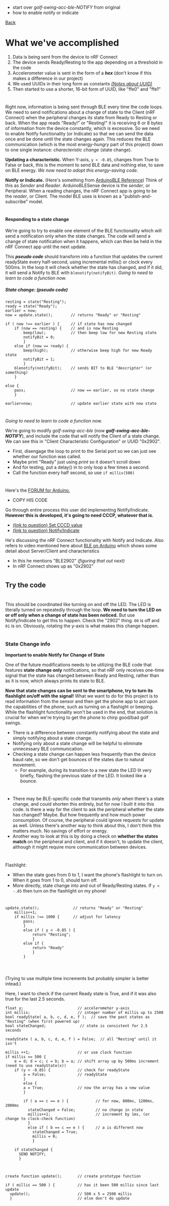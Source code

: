- start over _golf-swing-acc-ble-NOTIFY_ from original
- how to enable notify or indicate

[Back](activity.md#summary-so-far)

# What we've accomplished

1. Data is being sent from the device to nRF Connect
2. The device sends Ready/Resting to the app depending on a threshold in the code
3. Accelerometer value is sent in the form of a **_hex_** (don't know if this makes a difference in our project)
4. We used UUIDs in their long form as constants [_(Notes about UUID)_](activity.md#uuid-info)
5. Then started to use a shorter, 16-bit form of UUID, like "ffe0" and "ffe1"

#

Right now, information is being sent through BLE every time the code loops.
We need to send notifications about a change of state to the Client (nRF Connect) when the peripheral changes its state from Ready to Resting or back.
When the app reads "Ready!" or "Resting!" it is receiving 6 or 8 bytes of information from the device constantly, which is excessive. 
So we need to enable Notify functionality (or Indicate) so that we can send the data once and be done until the state changes again.
This reduces the BLE communication (which is the most energy-hungry part of this project) down to one single instance: _characteristic change_ (state change). 

**Updating a characteristic.** 
When Y-axis, `y < -0.85`, changes from True to False or back, this is the moment to send BLE data and nothing else, to save on BLE energy. _We now need to adopt this energy-saving code._

**Notify or Indicate.** 
(Here's something from [ArduinoBLE Reference](https://www.arduino.cc/en/Reference/ArduinoBLE))
Think of this as _Sender_ and _Reader_. 
ArduinoBLESense device is the _sender_, or Peripheral. 
When a reading changes, the nRF Connect app is going to be the _reader_, or Client.
The model BLE uses is known as a "publish-and-subscribe" model.

#

#### Responding to a state change
We're going to try to enable one element of the BLE functionality which will send a notification only when the state changes.
The code will send a change of state notification when it happens, which can then be held in the nRF Connect app until the next update.

This **_pseudo code_** should transform into a function that updates the current readyState every half-second, using incremental millis() or clock every 500ms. 
In the loop it will check whether the state has changed, and if it did, it will send a Notify to BLE with `blenotify(notifyBit)`. 
_Going to need to learn to code a function now._ 

##### State change: (pseudo code)
```
resting = state("Resting");
ready = state("Ready");
earlier = now;
now = update.state();        // returns "Ready" or "Resting"

if ( now !== earlier ) {     // if state has now changed
    if (now == resting) {    // and is now Resting
        beep(low);           // then beep low for new Resting state
        notifyBit = 0;
        }
    else if (now == ready) {
        beep(high);          // otherwise beep high for new Ready state
        notifyBit = 1;
        }
    blenotify(notifyBit);    // sends BIT to BLE "descriptor" (or something)
    }

else {
    pass;                    // now == earlier, so no state change
    }

earlier=now;                 // update earlier state with now state

```
#
_Going to need to learn to code a function now._

We're going to modify _golf-swing-acc-ble_ (now **_golf-swing-acc-ble-NOTIFY_**), and include the code that will notify the Client of a state change. 
We can see this in "Client Characteristic Configuration" or UUID "0x2902".

- First, disengage the loop to print to the Serial port so we can just see whether our function was called.
- Maybe print "Ready" just using _print_ so it doesn't scroll down
- And for testing, put a delay() in to only loop a few times a second. 
- Call the function every half second, so use `if millis(500)`


#
#
Here's the [FORUM for Arduino.](https://forum.arduino.cc/c/using-arduino/programming-questions/20)
- COPY HIS CODE

Go through entire process this user did implementing Notify/Indicate. **However this is developed, it's going to need CCCP, whatever that is.** 
- [(link to question) Set CCCD value](https://forum.arduino.cc/t/feature-request-option-to-set-cccd-value/919852)
- [(link to question) Notify/Indicate](https://forum.arduino.cc/t/notifications-and-indications-disabled-nrf-connect/915757)

He's discussing the nRF Connect functionality with Notify and Indicate. Also refers to video mentioned here about [BLE on Arduino](https://youtu.be/osneajf7Xkg) which shows some detail about Server/Client and characteristics
  - In this he mentions "BLE2902" _(figuring that out next)_ 
  - In nRF Connect shows up as "0x2902"

#
## Try the code

#

This should be coordinated like turning on and off the LED. 
The LED is literally turned on repeatedly through the loop. 
**We need to turn the LED on or off only when a change of state has been noticed.**
But use Notify/Indicate to get this to happen. 
Check the "2902" thing. `00` is off and `01` is on.
Obviously, rotating the y-axis is what makes this change happen.



#

### State Change info

**Important to enable Notify for Change of State**

One of the future modifications needs to be utilizing the BLE code that features **state change only** notifications, so that nRF only receives one-time signal that the state has changed between Ready and Resting, rather than as it is now, which always prints its state to BLE. 

**Now that state changes can be sent to the smartphone, try to turn its flashlight on/off with the signal!**
What we want to do for this project is to read information from the sensor and then get the phone app to act upon the capabilities of the phone, such as turning on a flashight or beeping. 
While the flashlight functionality won't be used in the end, that solution is crucial for when we're trying to get the phone to chirp good/bad golf swings. 
- There is a difference between constantly notifying about the state and simply notifying about a state change.
- Notifying only about a state change will be helpful to eliminate unnecessary BLE communication. 
- Checking a state change can happen less frequently than the device baud rate, so we don't get bounces of the states due to natural movement. 
  - For example, during its transition to a new state the LED lit very briefly, flashing the previous state of the LED. It looked like a bounce.

#
- There may be BLE-specific code that transmits _only_ when there's a state change, and could shorten this entirely, but for now I built it into this code. Is there a way for the client to ask the peripheral whether the state has changed? Maybe. But how frequently and how much power consumption. Of course, the peripheral could ignore requests for update as well. Unless there's another way to think about this, I don't think this matters much. No savings of effort or energy.
- Another way to look at this is by doing a check on **whether the states match** on the peripheral and client, and if it doesn't, to update the client, although it might require more communication between devices.


#
Flashlight:
- When the state goes from 0 to 1, I want the phone's flashlight to turn on. When it goes from 1 to 0, should turn off.
- More directly, state change into and out of Ready/Resting states. If `y < -.85` then turn on the flashlight on my phone!

#







```
update.state();               // returns "Ready" or "Resting"
    millis++1;
    if millis !== 1000 {      // adjust for latency
        pass;
        }
        else if ( y < -0.85 ) {
            return "Resting";
            }
        else if { 
            return "Ready"
            }
        }
      

```
#
#
#

#
#
#
(Trying to use multiple time increments but probably simpler is better intead.)

Here, I want to check if the current Ready state is True, and if it was also true for the last 2.5 seconds.
```
float y;                        // accelerometer y-axis
int millis;                     // integer number of millis up to 2500
bool readyState( a, b, c, d, e, f );  // save the past states as "Resting" (when first powered up)
bool stateChanged;               // state is consistent for 2.5 seconds

readyState ( a, b, c, d, e, f ) = False;  // all "Resting" until it isn't

millis ++1;                     // or use clock function
if millis == 500 {
    e = d; d = c; c = b; b = a; // shift array up by 500ms increment (need to use readyState(x))
    if (y < -0.85) {            // check for readyState
        a = False;              // readyState
        }
        else { 
        a = True;               // now the array has a new value
        }

        if ( a == c == e ) {            // for now, 800ms, 1200ms, 2000ms
          stateChanged = False;         // no change in state
          millis++1;                    // increment by 1ms, (or change to clock-check function)
          }
          else if ( b == c == e ) {     // a is different now
            stateChanged = True;
            millis = 0;
            }

    if stateChanged {
      SEND NOTIFY;
      }



create function update();       // create prototype function
  
if ( millis == 500 ) {          // has it been 500 millis since last update
  update();                     // 500 x 5 = 2500 millis
  }                             // else don't do update

```

#
#
#

#
#
#
